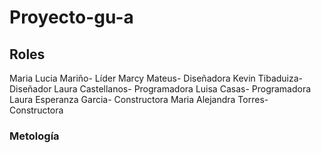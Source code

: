 # Proyecto-gu-a
## Roles
Maria Lucia Mariño- Líder
Marcy Mateus- Diseñadora
Kevin Tibaduiza- Diseñador
Laura Castellanos- Programadora
Luisa Casas- Programadora
Laura Esperanza Garcia- Constructora
Maria Alejandra Torres- Constructora
### Metología


